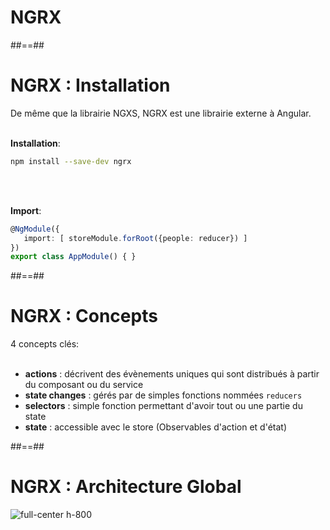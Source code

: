 <!-- .slide: class="transition-bg-grey-1 underline" -->
# NGRX

##==##

<!-- .slide: class="with-code inconsolata" -->
# NGRX : Installation
De même que la librairie NGXS, NGRX est une librairie externe à Angular.
<br><br>

__Installation__:
```sh
npm install --save-dev ngrx
```
<!-- .element: class="big-code" -->
<br><br>

__Import__:
```typescript
@NgModule({
   import: [ storeModule.forRoot({people: reducer}) ]
})
export class AppModule() { }
```
<!-- .element: class="big-code" -->

##==##

<!-- .slide -->
# NGRX : Concepts
4 concepts clés: <br><br>
- __actions__ : décrivent des évènements uniques qui sont distribués à partir du composant ou du service
- __state changes__ : gérés par de simples fonctions nommées `reducers`
- __selectors__ : simple fonction permettant d'avoir tout ou une partie du state
- __state__ : accessible avec le store (Observables d'action et d'état)

##==##

<!-- .slide -->
# NGRX : Architecture Global

![full-center h-800](assets/images/school/state-management/ngrx/state_management_lifecycle.png)

